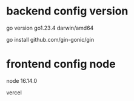 # backend config version
go version go1.23.4 darwin/amd64

go install github.com/gin-gonic/gin

# frontend config node
node 16.14.0

vercel

